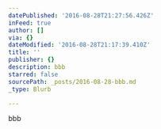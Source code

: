 ```yaml
---
datePublished: '2016-08-28T21:27:56.426Z'
inFeed: true
author: []
via: {}
dateModified: '2016-08-28T21:17:39.410Z'
title: ''
publisher: {}
description: bbb
starred: false
sourcePath: _posts/2016-08-28-bbb.md
_type: Blurb

---
```

bbb